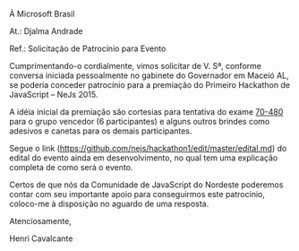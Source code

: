 À Microsoft Brasil

At.: Djalma Andrade

Ref.: Solicitação de Patrocínio para Evento

Cumprimentando-o cordialmente, vimos solicitar de V. Sª, conforme conversa iniciada pessoalmente no gabinete do Governador em Maceió AL, se poderia conceder patrocínio para a premiação do Primeiro Hackathon de JavaScript – NeJs 2015.

A idéia inicial da premiação são cortesias para tentativa do exame [70-480](https://www.microsoft.com/learning/pt-br/exam-70-480.aspx) para o grupo vencedor (6 participantes) e alguns outros brindes como adesivos e canetas para os demais participantes. 

Segue o link (https://github.com/nejs/hackathon1/edit/master/edital.md) do edital do evento ainda em desenvolvimento, no qual tem uma explicação completa de como será o evento.

Certos de que nós da Comunidade de JavaScript do Nordeste poderemos contar com seu importante apoio para conseguirmos este patrocínio, coloco-me à disposição no aguardo de uma resposta.

Atenciosamente,

Henri Cavalcante
